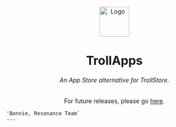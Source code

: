 <p align="center">
    <img src="https://raw.githubusercontent.com/TheResonanceTeam/TrollApps/main/assets/TrollAppsIcon.png" alt="Logo" width="70" height="70"></img>
</p>

<h1 align="center">TrollApps</h1>
<h6 align="center">An App Store alternative for TrollStore.</h6>

<p align="center">
    For future releases, please go <a href="https://github.com/TheResonanceTeam/TrollApps">here</a>.
    
    'Bonnie, Resonance Team`
    ---
</p>
